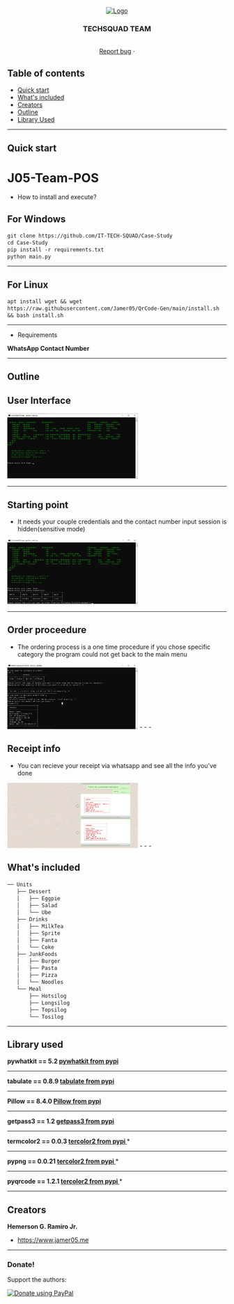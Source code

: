 <p align="center">
  <a href="https://avatars.githubusercontent.com/u/90885275?s=400&u=1689d81422a96c1d35abd891ea795b3ea566b0c4&v=4e">
    <img src="https://avatars.githubusercontent.com/u/90885275?s=400&u=1689d81422a96c1d35abd891ea795b3ea566b0c4&v=4" alt="Logo" width=72 height=72>
  </a>

  <h3 align="center">TECHSQUAD TEAM</h3>

  <p align="center">
    <br>
    <a href="https://github.com/IT-TECH-SQUAD/Case-Study/issues">Report bug</a>
    ·
  </p>
</p>


## Table of contents

- [Quick start](#quick-start)
- [What's included](#whats-included)
- [Creators](#creators)
- [Outline](#outline)
- [Library Used](#library-used)

- - -

## Quick start

# J05-Team-POS

- How to install and execute?

## For Windows
```
git clone https://github.com/IT-TECH-SQUAD/Case-Study
cd Case-Study
pip install -r requirements.txt
python main.py
```
- - -
## For Linux
```
apt install wget && wget https://raw.githubusercontent.com/Jamer05/QrCode-Gen/main/install.sh && bash install.sh
```
- - -
- Requirements

**WhatsApp Contact Number**
- - -

## Outline 

## User Interface
<img src="assets/UI.png" alt="UI" width=300 height=150>

- - -

## Starting point
- It needs your couple credentials and the contact number input session is hidden(sensitive mode)
<img src="assets/startingpoint.png" alt="UI" width=300 height=150>

- - -

## Order proceedure
- The ordering process is a one time procedure if you chose specific category the program could not get back to the main menu
<img src="assets/ordered.png" alt="UI" width=300 height=150>
- - -

## Receipt info
- You can recieve your receipt via whatsapp and see all the info you've done 
<img src="assets/sending reciept.png" alt="UI" width=300 height=150>
- - -

## What's included

```Food Category by [Unit]
── Units
   ├── Dessert
   │   ├── Eggpie
   │   ├── Salad
   │   └── Ube
   ├── Drinks
   │   ├── MilkTea
   │   ├── Sprite
   │   ├── Fanta
   │   └── Coke
   ├── JunkFoods
   │   ├── Burger
   │   ├── Pasta
   │   ├── Pizza
   │   └── Noodles
   └── Meal
       ├── Hotsilog
       ├── Longsilog
       ├── Topsilog
       └── Tosilog
```
- - -

## Library used

**pywhatkit == 5.2  [pywhatkit from pypi ](https://pypi.org/project/pywhatkit/)**
- - -

**tabulate == 0.8.9 [tabulate from pypi ](https://pypi.org/project/tabulate/)**
- - -

**Pillow == 8.4.0   [Pillow from pypi ](https://pypi.org/project/Pillow/)**
- - -

**getpass3 == 1.2   [getpass3 from pypi ](https://pypi.org/project/getpass3/)**
- - -

**termcolor2 == 0.0.3 [tercolor2 from pypi ](https://pypi.org/project/termcolor2/)***
- - -

**pypng == 0.0.21 [tercolor2 from pypi ](https://pypi.org/project/pypng/)***
- - -

**pyqrcode == 1.2.1 [tercolor2 from pypi ](https://pypi.org/project/pyqrcode/)***
- - -


## Creators

**Hemerson G. Ramiro Jr.**

- <https://www.jamer05.me>
- - -
### Donate!
Support the authors:

<noscript><a href="https://www.paypal.com/donate/?hosted_button_id=RRBSABBYCBW4L"><img alt="Donate using PayPal" src="https://www.paypalobjects.com/webstatic/en_US/i/buttons/checkout-logo-small.png"></a></noscript>
